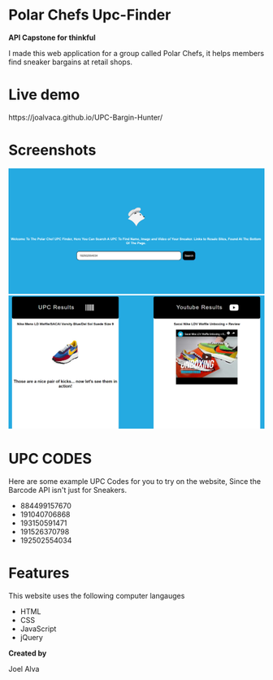 # Polar Chefs Upc-Finder
<b>API Capstone for thinkful</b> 
<div>I made this web application for a group called Polar Chefs, it helps members find sneaker bargains at retail shops.</div>

# Live demo 
<div>https://joalvaca.github.io/UPC-Bargin-Hunter/</div>

# Screenshots
<div><img src="images/UpcScreenShot.PNG" Alt="logoPage" ></div>
<div><img src="images/UpcScreenShot2.PNG" Alt="ResultsPage"></div>



# UPC CODES
<div>Here are some example UPC Codes for you to try on the website, Since the Barcode API isn't just for Sneakers.</div> 
<ul>
<li>884499157670</li>
<li>191040706868</li>
<li>193150591471</li>
<li>191526370798</li>
<li>192502554034</li>
</ul>

# Features
<div>This website uses the following computer langauges</div>
<ul>
  <li>HTML</li>
  <li>CSS</li>
  <li>JavaScript</li>
  <li>jQuery</li>
</ul>  

<b>Created by</b>

Joel Alva



